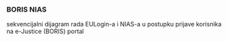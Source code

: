 ### BORIS NIAS
sekvencijalni dijagram rada EULogin-a i NIAS-a u postupku prijave korisnika na e-Justice (BORIS) portal


